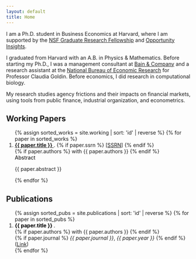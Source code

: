 ```yaml
---
layout: default
title: Home
---
```


<p>I am a Ph.D. student in Business Economics at Harvard, where I am supported by the <a href="https://www.nsfgrfp.org/" rel="external nofollow noopener" target="_blank">NSF Graduate Research Fellowship</a> and <a href="https://opportunityinsights.org/" rel="external nofollow noopener" target="_blank">Opportunity Insights</a>.</p>

<p>I graduated from Harvard with an A.B. in Physics &amp; Mathematics. Before starting my Ph.D., I was a management consultant at <a href="https://www.bain.com/" rel="external nofollow noopener" target="_blank">Bain &amp; Company</a> and a research assistant at the <a href="https://www.nber.org/" rel="external nofollow noopener" target="_blank">National Bureau of Economic Research</a> for Professor Claudia Goldin. Before economics, I did research in computational biology.</p>

<p>My research studies agency frictions and their impacts on financial markets, using tools from public finance, industrial organization, and econometrics.</p>

## Working Papers

<ol class="paper-list">
 {% assign sorted_works = site.working | sort: 'id' | reverse %}
  {% for paper in sorted_works %}
  <li>
    <strong>
      <a href="{{ paper.link }}" target="_blank" rel="noopener" class="paper-title">
        {{ paper.title }}
      </a>
    </strong>.
    {% if paper.ssrn %}
      [<a href="{{ paper.ssrn }}" target="_blank" rel="noopener" class="paper-link">SSRN</a>]
    {% endif %}
    <br>
    {% if paper.authors %}
      with {{ paper.authors }}
    {% endif %}
    <br>
    <a 
       class="d-inline-flex align-items-center collapsed" 
       style="color: black; text-decoration: none; cursor: pointer;"
       data-toggle="collapse"
       href="#collapse-{{ paper.id }}"
       role="button"
       aria-expanded="false"
       aria-controls="collapse-{{ paper.id }}"
    >
      <i class="fas fa-caret-right mr-1"></i> Abstract
    </a>
    <div class="collapse ml-4 mb-3" id="collapse-{{ paper.id }}">
      <p>{{ paper.abstract }}</p>
    </div>
  </li>
  {% endfor %}
</ol>

## Publications

<ol class="paper-list">
  {% assign sorted_pubs = site.publications | sort: 'id' | reverse %}
  {% for paper in sorted_pubs %}
  <li>
    <strong>
      <a href="{{ paper.link }}" target="_blank" rel="noopener" style="color: black; text-decoration: none;">
        {{ paper.title }}
      </a>
    </strong>.
    <br>
    {% if paper.authors %}
      with {{ paper.authors }}
    {% endif %}
    <br>
    {% if paper.journal %}
      <em>{{ paper.journal }}</em>, <em>{{ paper.year }}</em>
    {% endif %}
    <br>
    (<a href="{{ paper.link }}" target="_blank" rel="noopener" class="paper-link">Link</a>)
  </li>
  {% endfor %}
</ol>
